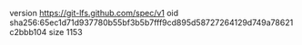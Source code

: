 version https://git-lfs.github.com/spec/v1
oid sha256:65ec1d71d937780b55bf3b5b7fff9cd895d58727264129d749a78621c2bbb104
size 1153
